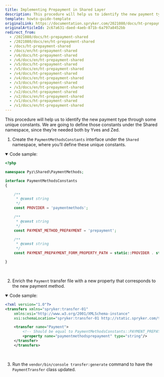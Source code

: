 ```yaml
---
title: Implementing Prepayment in Shared Layer
description: This procedure will help us to identify the new payment type through some unique constants.
template: howto-guide-template
originalLink: https://documentation.spryker.com/2021080/docs/ht-prepayment-shared
originalArticleId: 2c67a631-daed-4aeb-871b-6a797a8452bb
redirect_from:
  - /2021080/docs/ht-prepayment-shared
  - /2021080/docs/en/ht-prepayment-shared
  - /docs/ht-prepayment-shared
  - /docs/en/ht-prepayment-shared
  - /v6/docs/ht-prepayment-shared
  - /v6/docs/en/ht-prepayment-shared
  - /v5/docs/ht-prepayment-shared
  - /v5/docs/en/ht-prepayment-shared
  - /v4/docs/ht-prepayment-shared
  - /v4/docs/en/ht-prepayment-shared
  - /v3/docs/ht-prepayment-shared
  - /v3/docs/en/ht-prepayment-shared
  - /v2/docs/ht-prepayment-shared
  - /v2/docs/en/ht-prepayment-shared
  - /v1/docs/ht-prepayment-shared
  - /v1/docs/en/ht-prepayment-shared
---
```


This procedure will help us to identify the new payment type through some unique constants. We are going to define those constants under the Shared namespace, since they’re needed both by Yves and Zed.

1. Create the `PaymentMethodsConstants` interface under the `Shared` namespace, where you’ll define these unique constants.

<details open>
<summary markdown='span'>Code sample:</summary>

```php
<?php

namespace Pyz\Shared\PaymentMethods;

interface PaymentMethodsConstants
{

    /**
     * @const string
     */
    const PROVIDER = 'paymentmethods';

    /**
     * @const string
     */
    const PAYMENT_METHOD_PREPAYMENT = 'prepayment';

    /**
     * @const string
     */
    const PAYMENT_PREPAYMENT_FORM_PROPERTY_PATH = static::PROVIDER . static::PAYMENT_METHOD_PREPAYMENT;

}
```

</br>
</details>

2. Enrich the `Payment` transfer file with a new property that corresponds to the new payment method.

<details open>
<summary markdown='span'>Code sample:</summary>

```xml
<?xml version="1.0"?>
<transfers xmlns="spryker:transfer-01"
    xmlns:xsi="http://www.w3.org/2001/XMLSchema-instance"
    xsi:schemaLocation="spryker:transfer-01 http://static.spryker.com/transfer-01.xsd">

    <transfer name="Payment">
        <!-- Should be equal to PaymentMethodsConstants::PAYMENT_PREPAYMENT_FORM_PROPERTY_PATH. Then the form fields can be automatically mapped to the transfer object inside this field. -->
        <property name="paymentmethodsprepayment" type="string"/>
    </transfer>
    </transfers>
```

</br>
</details>

3. Run the `vendor/bin/console transfer:generate` command to have the `PaymentTransfer` class updated.
